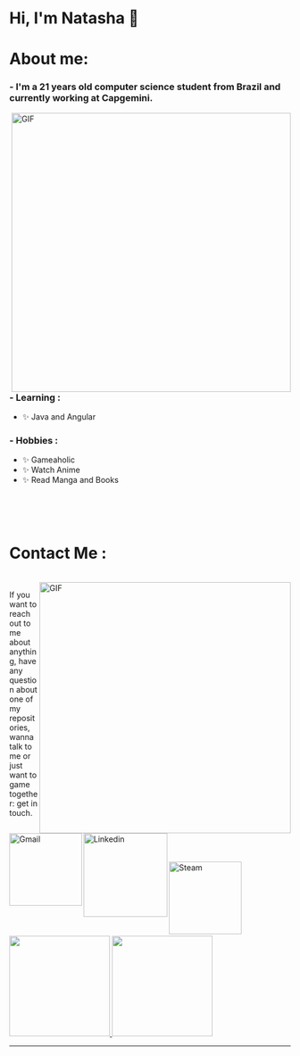 # Hi, I'm Natasha 🦊

# About me:

### - I'm a 21 years old computer science student from Brazil and currently working at Capgemini.

<img hight="400" width="500" alt="GIF" align="right" src="https://c.tenor.com/YNhKSlGrgxsAAAAC/one-piece-luffy.gif">

### - Learning :
- ✨ Java and Angular


### - Hobbies : 
- ✨ Gameaholic 
- ✨ Watch Anime
- ✨ Read Manga and Books

</br>
</br>
</br>




# Contact Me :

<p>
 </br>


<img hight="320" width="450" align="right" alt="GIF" src="https://i.giphy.com/media/9AwehINrFLueI/giphy.webp">

If you want to reach out to me about anything, have any question about one of my repositories, wanna talk to me or just want to game together:  get in touch.

<a href="mailto:natashabusnardo@gmail.com">
 <img align="left" alt="Gmail" width="130" hight="100" src="https://github.com/Xx-Ashutosh-xX/Xx-Ashutosh-xX/blob/master/assets/icons/gmail.png" />
</a>
<a href="www.linkedin.com/in/natashabusnardo">
  <img align="left" alt="Linkedin" width="150" hight="100" src="https://github.com/Xx-Ashutosh-xX/Xx-Ashutosh-xX/blob/master/assets/icons/linkedin.png" />
</br>
</br>
</br>
<a href="https://steamcommunity.com/id/natashaab">
  <img align="left" alt="Steam" width="130" hight="100" src="https://github.com/Xx-Ashutosh-xX/Xx-Ashutosh-xX/blob/master/assets/icons/steam.png" />
</a>
 </p>
 

</br>
</br>
</br>
</br>
</br>
</br>
</br>



<div>
  <a href="https://github.com/natashabusnardo">
  <img height="180em" src="https://github-readme-stats.vercel.app/api?username=natashabusnardo&show_icons=true&theme=dracula&include_all_commits=true&count_private=true"/>
  <img height="180em" src="https://github-readme-stats.vercel.app/api/top-langs/?username=natashabusnardo&layout=compact&langs_count=7&theme=dracula"/>
</div>

*************
